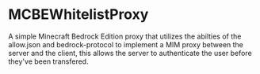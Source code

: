# MCBEWhitelistProxy
 A simple Minecraft Bedrock Edition proxy that utilizes the abilties of the allow.json and bedrock-protocol to implement a MIM proxy between the server and the client, this allows the server to authenticate the user before they've been transfered.
